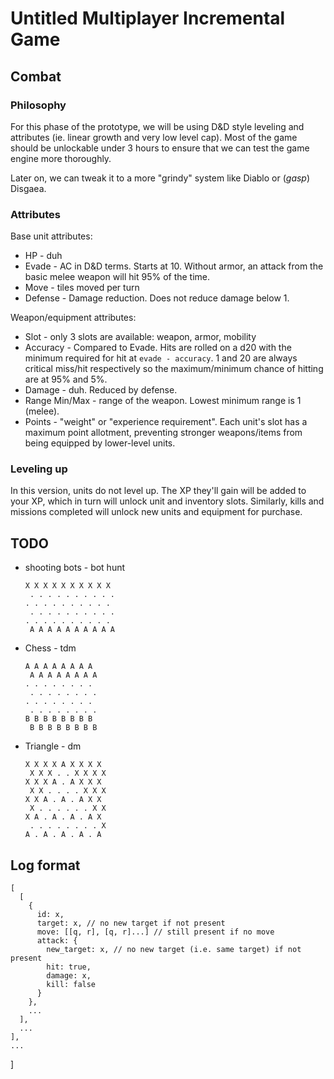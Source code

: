 # Untitled Multiplayer Incremental Game

## Combat

### Philosophy

For this phase of the prototype, we will be using D&D style leveling and attributes (ie. linear growth and very low level cap). Most of the game should be unlockable under 3 hours to ensure that we can test the game engine more thoroughly.

Later on, we can tweak it to a more "grindy" system like Diablo or (*gasp*) Disgaea.

### Attributes

Base unit attributes:

* HP - duh
* Evade - AC in D&D terms. Starts at 10. Without armor, an attack from the basic melee weapon will hit 95% of the time.
* Move - tiles moved per turn
* Defense - Damage reduction. Does not reduce damage below 1.

Weapon/equipment attributes:

* Slot - only 3 slots are available: weapon, armor, mobility
* Accuracy - Compared to Evade. Hits are rolled on a d20 with the minimum required for hit at `evade - accuracy`. 1 and 20 are always critical miss/hit respectively so the maximum/minimum chance of hitting are at 95% and 5%.
* Damage - duh. Reduced by defense.
* Range Min/Max - range of the weapon. Lowest minimum range is 1 (melee).
* Points - "weight" or "experience requirement". Each unit's slot has a maximum point allotment, preventing stronger weapons/items from being equipped by lower-level units.
### Leveling up

In this version, units do not level up. The XP they'll gain will be added to your XP, which in turn will unlock unit and inventory slots. Similarly, kills and missions completed will unlock new units and equipment for purchase.

## TODO

* shooting bots - bot hunt

      X X X X X X X X X X
       . . . . . . . . . .
      . . . . . . . . . .
       . . . . . . . . . .
      . . . . . . . . . . 
       A A A A A A A A A A
    
* Chess - tdm

      A A A A A A A A
       A A A A A A A A
      . . . . . . . .
       . . . . . . . .
      . . . . . . . . 
       . . . . . . . .
      B B B B B B B B
       B B B B B B B B

* Triangle - dm
  
      X X X X A X X X X
       X X X . . X X X X
      X X X A . A X X X
       X X . . . . X X X
      X X A . A . A X X
       X . . . . . . X X 
      X A . A . A . A X
       . . . . . . . . X
      A . A . A . A . A 

## Log format

    [
      [ 
        { 
          id: x,
          target: x, // no new target if not present
          move: [[q, r], [q, r]...] // still present if no move
          attack: {
            new_target: x, // no new target (i.e. same target) if not present
            hit: true,
            damage: x,
            kill: false
          }
        },
        ...
      ],
      ...
    ],
    ...
   ]
